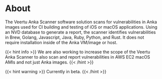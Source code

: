 ---
---

# About
The Veertu Anka Scanner software solution scans for vulnerabilities in Anka images used for CI building and testing of iOS or macOS applications. Using an NVD database to generate a report, the scanner identifies vulnerabilities in Brew, Golang, Javascript, Java, Ruby, Python, and Rust. It does not require installation inside of the Anka VM/image or host.

{{< hint info >}}
We are also working to increase the scope of the Veertu Anka Scanner to also scan and report vulnerabilities in AWS EC2 macOS AMIs and not just Anka images.
{{< /hint >}}

{{< hint warning >}}
Currently in beta.
{{< /hint >}}
